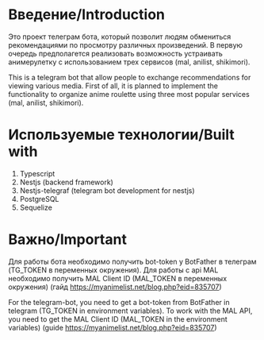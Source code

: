 # Введение/Introduction

Это проект телеграм бота, который позволит людям обмениться рекомендациями по просмотру различных произведений. В первую очередь предполагется реализовать возможность устраивать анимерулетку с использованием трех сервисов (mal, anilist, shikimori).

This is a telegram bot that allow people to exchange recommendations for viewing various media. First of all, it is planned to implement the functionality to organize anime roulette using three most popular services (mal, anilist, shikimori).

# Используемые технологии/Built with

1. Typescript
2. Nestjs (backend framework)
3. Nestjs-telegraf (telegram bot development for nestjs)
4. PostgreSQL
5. Sequelize

# Важно/Important

Для работы бота необходимо получить bot-token у BotFather в телеграм (TG_TOKEN в переменных окружения).
Для работы с api MAL необходимо получить MAL Client ID (MAL_TOKEN в переменных окружения) (гайд https://myanimelist.net/blog.php?eid=835707)

For the telegram-bot, you need to get a bot-token from BotFather in telegram (TG_TOKEN in environment variables).
To work with the MAL API, you need to get the MAL Client ID (MAL_TOKEN in the environment variables) (guide https://myanimelist.net/blog.php?eid=835707)


